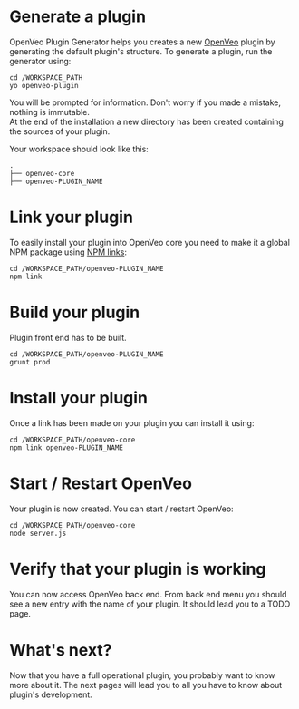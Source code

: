 # Generate a plugin

OpenVeo Plugin Generator helps you creates a new [OpenVeo](https://github.com/veo-labs/openveo-core) plugin by generating the default plugin's structure. To generate a plugin, run the generator using:

    cd /WORKSPACE_PATH
    yo openveo-plugin

You will be prompted for information. Don't worry if you made a mistake, nothing is immutable. </br>
At the end of the installation a new directory has been created containing the sources of your plugin.

Your workspace should look like this:

```
.
├── openveo-core
├── openveo-PLUGIN_NAME
```

# Link your plugin

To easily install your plugin into OpenVeo core you need to make it a global NPM package using [NPM links](https://docs.npmjs.com/cli/link):

    cd /WORKSPACE_PATH/openveo-PLUGIN_NAME
    npm link

# Build your plugin

Plugin front end has to be built.

    cd /WORKSPACE_PATH/openveo-PLUGIN_NAME
    grunt prod

# Install your plugin

Once a link has been made on your plugin you can install it using:

    cd /WORKSPACE_PATH/openveo-core
    npm link openveo-PLUGIN_NAME

# Start / Restart OpenVeo

Your plugin is now created. You can start / restart OpenVeo:

    cd /WORKSPACE_PATH/openveo-core
    node server.js

# Verify that your plugin is working

You can now access OpenVeo back end. From back end menu you should see a new entry with the name of your plugin. It should lead you to a TODO page.

# What's next?

Now that you have a full operational plugin, you probably want to know more about it. The next pages will lead you to all you have to know about plugin's development.

